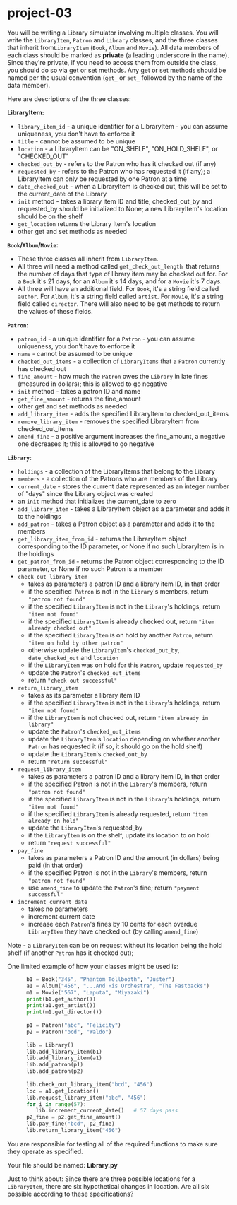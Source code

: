 # project-03

You will be writing a Library simulator involving multiple classes.  You will write the `LibraryItem`, `Patron` and `Library` classes, and the three classes that inherit from`LibraryItem` (`Book`, `Album` and `Movie`).  All data members of each class should be marked as **private** (a leading underscore in the name).  Since they're private, if you need to access them from outside the class, you should do so via get or set methods.  Any get or set methods should be named per the usual convention (`get_` or `set_` followed by the name of the data member).

Here are descriptions of the three classes:

**LibraryItem:**
* `library_item_id` - a unique identifier for a LibraryItem - you can assume uniqueness, you don't have to enforce it
* `title` - cannot be assumed to be unique
* `location` - a LibraryItem can be "ON_SHELF", "ON_HOLD_SHELF", or "CHECKED_OUT"
* `checked_out_by` - refers to the Patron who has it checked out (if any)
* `requested_by` - refers to the Patron who has requested it (if any); a LibraryItem can only be requested by one Patron at a time
* `date_checked_out` - when a LibraryItem is checked out, this will be set to the current_date of the Library
* `init` method - takes a library item ID and title; checked_out_by and requested_by should be initialized to None; a new LibraryItem's location should be on the shelf
* `get_location` returns the Library Item's location
* other get and set methods as needed
 
**`Book`/`Album`/`Movie`:**
* These three classes all inherit from `LibraryItem`.
* All three will need a method called `get_check_out_length `that returns the number of days that type of library item may be checked out for.  For a `Book` it's 21 days, for an `Album` it's 14 days, and for a `Movie` it's 7 days.
* All three will have an additional field.  For `Book`, it's a string field called `author`.  For `Album`, it's a string field called `artist`.  For `Movie`, it's a string field called `director`.  There will also need to be get methods to return the values of these fields.
 
**`Patron`:**
* `patron_id` - a unique identifier for a `Patron` - you can assume uniqueness, you don't have to enforce it
* `name` - cannot be assumed to be unique
* `checked_out_items` - a collection of `LibraryItems` that a `Patron` currently has checked out
* `fine_amount` - how much the `Patron` owes the `Library` in late fines (measured in dollars); this is allowed to go negative
* `init` method - takes a patron ID and name
* `get_fine_amount` - returns the fine_amount
* other get and set methods as needed
* `add_library_item` - adds the specified LibraryItem to checked_out_items
* `remove_library_item` - removes the specified LibraryItem from checked_out_items
* `amend_fine` - a positive argument increases the fine_amount, a negative one decreases it; this is allowed to go negative
 
**`Library`:**
* `holdings` - a collection of the LibraryItems that belong to the Library
* `members` - a collection of the Patrons who are members of the Library
* `current_date` - stores the current date represented as an integer number of "days" since the Library object was created
* an `init` method that initializes the current_date to zero
* `add_library_item` - takes a LibraryItem object as a parameter and adds it to the holdings
* `add_patron` - takes a Patron object as a parameter and adds it to the members
* `get_library_item_from_id` - returns the LibraryItem object corresponding to the ID parameter, or None if no such LibraryItem is in the holdings
* `get_patron_from_id` - returns the Patron object corresponding to the ID parameter, or None if no such Patron is a member
* `check_out_library_item`
  * takes as parameters a patron ID and a library item ID, in that order
  * if the specified` Patron` is not in the `Library`'s members, return `"patron not found"`
  * if the specified `LibraryItem` is not in the `Library`'s holdings, return `"item not found"`
  * if the specified `LibraryItem` is already checked out, return `"item already checked out"`
  * if the specified `LibraryItem` is on hold by another `Patron`, return `"item on hold by other patron"`
  * otherwise update the `LibraryItem`'s `checked_out_by`, `date_checked_out` and `location`
  * if the `LibraryItem` was on hold for this `Patron`, update `requested_by`
  * update the `Patron`'s `checked_out_items`
  * return `"check out successful"`
* `return_library_item`
  * takes as its parameter a library item ID
  * if the specified `LibraryItem` is not in the `Library`'s holdings, return `"item not found"`
  * if the `LibraryItem` is not checked out, return `"item already in library"`
  * update the `Patron`'s `checked_out_items`
  * update the `LibraryItem`'s `location` depending on whether another `Patron` has requested it (if so, it should go on the hold shelf)
  * update the `LibraryItem`'s `checked_out_by`
  * return `"return successful"`
* `request_library_item`
  * takes as parameters a patron ID and a library item ID, in that order
  * if the specified Patron is not in the `Library`'s members, return `"patron not found"`
  * if the specified `LibraryItem` is not in the `Library`'s holdings, return `"item not found"`
  * if the specified `LibraryItem` is already requested, return `"item already on hold"`
  * update the `LibraryItem`'s requested_by
  * if the `LibraryItem` is on the shelf, update its location to on hold
  * return `"request successful"`
* `pay_fine`
  * takes as parameters a Patron ID and the amount (in dollars) being paid (in that order)
  * if the specified Patron is not in the `Library`'s members, return `"patron not found"`
  * use `amend_fine` to update the `Patron`'s fine; return `"payment successful"`
* `increment_current_date`
  * takes no parameters
  * increment current date
  * increase each `Patron`'s fines by 10 cents for each overdue `LibraryItem` they have checked out (by calling `amend_fine`)
 
 
Note - a `LibraryItem` can be on request without its location being the hold shelf (if another `Patron` has it checked out);


One limited example of how your classes might be used is:
```python
      b1 = Book("345", "Phantom Tollbooth", "Juster")
      a1 = Album("456", "...And His Orchestra", "The Fastbacks")
      m1 = Movie("567", "Laputa", "Miyazaki")
      print(b1.get_author())
      print(a1.get_artist())
      print(m1.get_director())
      
      p1 = Patron("abc", "Felicity")
      p2 = Patron("bcd", "Waldo")
      
      lib = Library()
      lib.add_library_item(b1)
      lib.add_library_item(a1)
      lib.add_patron(p1)
      lib.add_patron(p2)
      
      lib.check_out_library_item("bcd", "456")
      loc = a1.get_location()
      lib.request_library_item("abc", "456")
      for i in range(57):
         lib.increment_current_date()   # 57 days pass
      p2_fine = p2.get_fine_amount()
      lib.pay_fine("bcd", p2_fine)
      lib.return_library_item("456")
```
You are responsible for testing all of the required functions to make sure they operate as specified.

 

Your file should be named: **Library.py**

Just to think about: Since there are three possible locations for a `LibraryItem`, there are six hypothetical changes in location.  Are all six possible according to these specifications?

 
